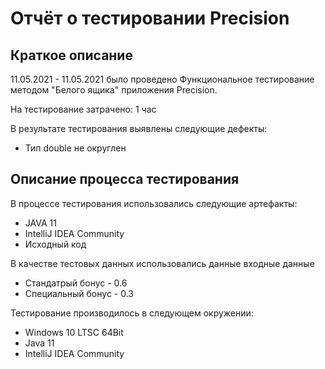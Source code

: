 # Отчёт о тестировании Precision

## Краткое описание
11.05.2021 - 11.05.2021 было проведено Функциональное тестирование методом "Белого ящика" приложения Precision.

На тестирование затрачено: 1 час

В результате тестирования выявлены следующие дефекты:

* Тип double не округлен


## Описание процесса тестирования
В процессе тестирования использовались следующие артефакты:

* JAVA 11
* IntelliJ IDEA Community
* Исходный код


В качестве тестовых данных использовались данные входные данные

* Стандатрый бонус - 0.6
* Специальный бонус - 0.3


Тестирование производилось в следующем окружении:

* Windows 10 LTSC 64Bit
* Java 11
* IntelliJ IDEA Community